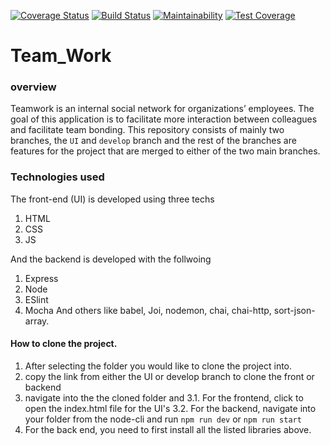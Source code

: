 [![Coverage Status](https://coveralls.io/repos/github/mutabazigakuba/Team_Work/badge.svg?branch=develop)](https://coveralls.io/github/mutabazigakuba/Team_Work?branch=develop) [![Build Status](https://travis-ci.org/mutabazigakuba/Team_Work.svg?branch=develop)](https://travis-ci.org/mutabazigakuba/Team_Work) [![Maintainability](https://api.codeclimate.com/v1/badges/8ab05d990f5a7c3f8410/maintainability)](https://codeclimate.com/github/mutabazigakuba/Team_Work/maintainability) [![Test Coverage](https://api.codeclimate.com/v1/badges/8ab05d990f5a7c3f8410/test_coverage)](https://codeclimate.com/github/mutabazigakuba/Team_Work/test_coverage)

# Team_Work

### overview
Teamwork is an internal social network for organizations’ employees. The goal of this application is to facilitate more interaction between colleagues and facilitate team bonding.
This repository consists of mainly two branches, the `UI` and `develop` branch and the rest of the branches are features for the project that are merged to either of the two main branches.

### Technologies used
The front-end (UI) is developed using three techs
1. HTML
2. CSS
3. JS

And the backend is developed with the follwoing
1. Express
2. Node
3. ESlint
4. Mocha
And others like babel, Joi, nodemon, chai, chai-http, sort-json-array.

#### How to clone the project.
1. After selecting the folder you would like to clone the project into.
2. copy the link from either the UI or develop branch to clone the front or backend
3. navigate into the the cloned folder and 
  3.1. For the frontend, click to open the index.html file for the UI's
  3.2. For the backend, navigate into your folder from the node-cli and run `npm run dev` or `npm run start`
4. For the back end, you need to first install all the listed libraries above.

